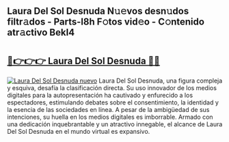 ## Laura Del Sol Desnuda N𝚞𝚎vos desn𝚞dos filtr𝚊dos - Parts-l8h F𝚘tos vid𝚎o - C𝚘ntenido atr𝚊ctivo BekI4

# <h2><a href="http://mb4uiya.tromn.icu/?c=Laura+Del+Sol+Desnuda">🔗👉👉👉 Laura Del Sol Desnuda 🔗🔗</a></h2>

[![Laura Del Sol Desnuda nuevo](https://i.imgur.com/pEAQMta.gif)](http://mb4uiya.tromn.icu/?c=Laura+Del+Sol+Desnuda)
Laura Del Sol Desnuda, una figura compleja y esquiva, desafía la clasificación directa. Su uso innovador de los medios digitales para la autopresentación ha cautivado y enfurecido a los espectadores, estimulando debates sobre el consentimiento, la identidad y la esencia de las sociedades en línea. A pesar de la ambigüedad de sus intenciones, su huella en los medios digitales es imborrable. Armado con una dedicación inquebrantable y un atractivo innegable, el alcance de Laura Del Sol Desnuda en el mundo virtual es expansivo.
